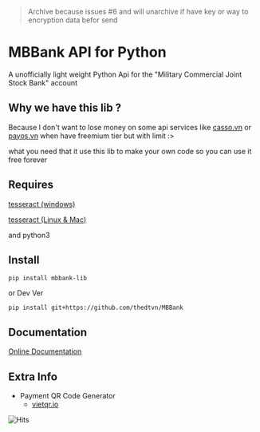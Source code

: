 
> Archive because issues #6 and will unarchive if have key or way to encryption data befor send

# MBBank API for Python
A unofficially light weight Python Api for the "Military Commercial Joint Stock Bank" account

## Why we  have this lib ?

Because I don't want to lose money on some api services like [casso.vn](https://casso.vn/) or [payos.vn](https://payos.vn/)
when have freemium tier but with limit :>

what you need  that it use this lib to make your own code so you can use it free forever

## Requires
   [tesseract (windows)](https://github.com/UB-Mannheim/tesseract/wiki)
    
   [tesseract (Linux & Mac)](https://github.com/tesseract-ocr/tessdoc/blob/main/Installation.md)

   and python3
 
## Install
    pip install mbbank-lib
   or Dev Ver
   
    pip install git+https://github.com/thedtvn/MBBank

## Documentation

[Online Documentation](http://mbbank.rtfd.io/)

## Extra Info
- Payment QR Code Generator
  - [vietqr.io](https://vietqr.io/)

![Hits](https://hits.seeyoufarm.com/api/count/incr/badge.svg?url=https%3A%2F%2Fgithub.com%2Fthedtvn%2FMBBank&count_bg=%2379C83D&title_bg=%23555555&icon=python.svg&icon_color=%23E7E7E7&title=Views+Counter&edge_flat=false)
